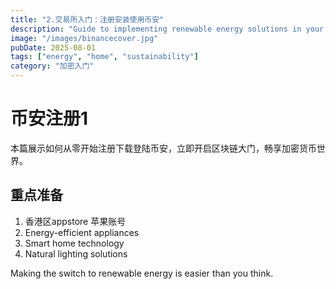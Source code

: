 ```yaml
---
title: "2.交易所入门：注册安装使用币安"
description: "Guide to implementing renewable energy solutions in your home."
image: "/images/binancecover.jpg"
pubDate: 2025-08-01
tags: ["energy", "home", "sustainability"]
category: "加密入门"
---
```


# 币安注册1
本篇展示如何从零开始注册下载登陆币安，立即开启区块链大门，畅享加密货币世界。  
## 重点准备

1. 香港区appstore 苹果账号
2. Energy-efficient appliances
3. Smart home technology
4. Natural lighting solutions

Making the switch to renewable energy is easier than you think.